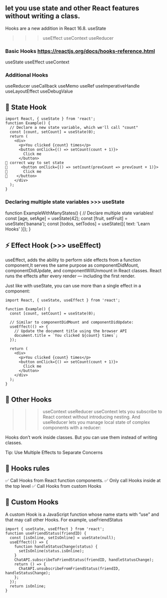 ## let you use state and other React features without writing a class.

Hooks are a new addition in React 16.8.
useState

> > > useEffect
> > > useContext
> > > useReducer

### Basic Hooks https://reactjs.org/docs/hooks-reference.html

useState
useEffect
useContext

### Additional Hooks

useReducer
useCallback
useMemo
useRef
useImperativeHandle
useLayoutEffect
useDebugValue

## 📌 State Hook

```
import React, { useState } from 'react';
function Example() {
  // Declare a new state variable, which we'll call "count"
  const [count, setCount] = useState(0);
  return (
    <div>
      <p>You clicked {count} times</p>
      <button onClick={() => setCount(count + 1)}>
        Click me
      </button>
📌 correct way to set state
📌      <button onClick={() => setCount(prevCount => prevCount + 1)}>
📌       Click me
📌    </button>
    </div>
  );
}
```

### Declaring multiple state variables >>> useState

function ExampleWithManyStates() {
// Declare multiple state variables!
const [age, setAge] = useState(42);
const [fruit, setFruit] = useState('banana');
const [todos, setTodos] = useState([{ text: 'Learn Hooks' }]);
}

## ⚡️ Effect Hook (>>> useEffect)

useEffect, adds the ability to perform side effects from a function component,It serves the same purpose as componentDidMount, componentDidUpdate, and componentWillUnmount in React classes.
React runs the effects after every render — including the first render.

Just like with useState, you can use more than a single effect in a component:

```
import React, { useState, useEffect } from 'react';

function Example() {
  const [count, setCount] = useState(0);

  // Similar to componentDidMount and componentDidUpdate:
  useEffect(() => {
    // Update the document title using the browser API
    document.title = `You clicked ${count} times`;
  });

  return (
    <div>
      <p>You clicked {count} times</p>
      <button onClick={() => setCount(count + 1)}>
        Click me
      </button>
    </div>
  );
}
```

## 🔌 Other Hooks

> > > useContext
> > > useReducer
> > > useContext lets you subscribe to React context without introducing nesting.
> > > And useReducer lets you manage local state of complex components with a reducer:

Hooks don’t work inside classes. But you can use them instead of writing classes.

Tip: Use Multiple Effects to Separate Concerns

## 🔌 Hooks rules

✅ Call Hooks from React function components.
✅ Only call Hooks inside at the top level
✅ Call Hooks from custom Hooks

## 🔌 Custom Hooks

A custom Hook is a JavaScript function whose name starts with ”use” and that may call other Hooks. For example, useFriendStatus

```
import { useState, useEffect } from 'react';
function useFriendStatus(friendID) {
  const [isOnline, setIsOnline] = useState(null);
  useEffect(() => {
    function handleStatusChange(status) {
      setIsOnline(status.isOnline);
    }
    ChatAPI.subscribeToFriendStatus(friendID, handleStatusChange);
    return () => {
      ChatAPI.unsubscribeFromFriendStatus(friendID, handleStatusChange);
    };
  });
  return isOnline;
}
```
